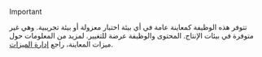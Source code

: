 > [!IMPORTANT]
> تتوفر هذه الوظيفة كمعاينة عامة في أي بيئة اختبار معزولة أو بيئة تجريبية. وهي غير متوفرة في بيئات الإنتاج. المحتوى والوظيفة عرضة للتغيير. لمزيد من المعلومات حول ميزات المعاينة، راجع [إدارة الميزات](../hr-admin-manage-features.md).